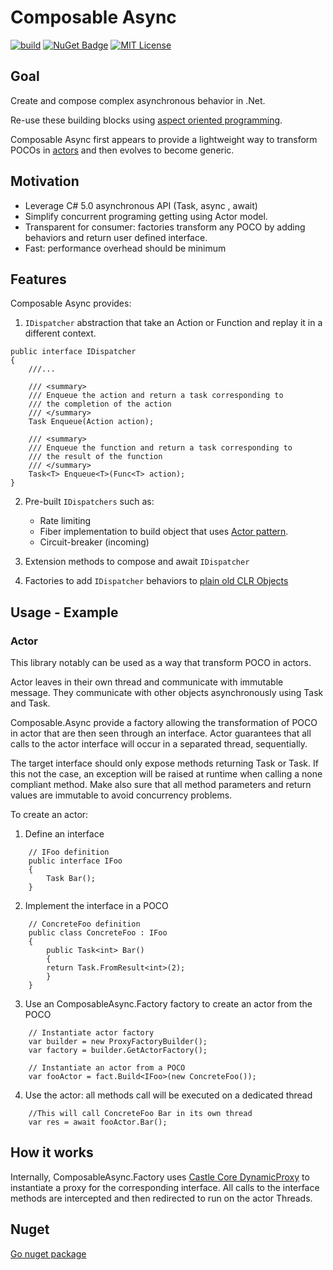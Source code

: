 Composable Async
================

[![build](https://img.shields.io/appveyor/ci/David-Desmaisons/EasyActor.svg)](https://ci.appveyor.com/project/David-Desmaisons/EasyActor)
[![NuGet Badge](https://buildstats.info/nuget/EasyActor)](https://www.nuget.org/packages/EasyActor/)
[![MIT License](https://img.shields.io/github/license/David-Desmaisons/EasyActor.svg)](https://github.com/David-Desmaisons/EasyActor/blob/master/LICENSE)

## Goal

Create and compose complex asynchronous behavior in .Net.

Re-use these building blocks using [aspect oriented programming](https://www.wikiwand.com/en/Aspect-oriented_programming).

Composable Async first appears to provide a lightweight way to transform POCOs in [actors](https://en.wikipedia.org/wiki/Actor_model) and then evolves to become generic.


Motivation
----------

* Leverage C# 5.0 asynchronous API (Task, async , await)
* Simplify concurrent programing getting using Actor model.
* Transparent for consumer: factories transform any POCO by adding behaviors and return user defined interface.
* Fast: performance overhead should be minimum

## Features

Composable Async provides:

1. `IDispatcher` abstraction that take an Action or Function and replay it in a different context.

```CSharp
public interface IDispatcher
{
	///...

	/// <summary>
	/// Enqueue the action and return a task corresponding to
	/// the completion of the action
	/// </summary>
	Task Enqueue(Action action);

	/// <summary>
	/// Enqueue the function and return a task corresponding to
	/// the result of the function
	/// </summary>
	Task<T> Enqueue<T>(Func<T> action);
}
```

2. Pre-built `IDispatchers` such as:
	- Rate limiting
	- Fiber implementation to build object that uses [Actor pattern](https://en.wikipedia.org/wiki/Actor_model).
	- Circuit-breaker (incoming)

3. Extension methods to compose and await `IDispatcher`

4. Factories to add `IDispatcher` behaviors to [plain old CLR Objects](https://www.wikipedia.org//wiki/Plain_old_CLR_object)


## Usage - Example

### Actor

This library notably can be used as a way that transform POCO in actors. 

Actor leaves in their own thread and communicate with immutable message. They communicate with other objects asynchronously using Task and Task<T>.

Composable.Async provide a factory allowing the transformation of POCO in actor that are then seen through an interface.
Actor guarantees that all calls to the actor interface will occur in a separated thread, sequentially.

The target interface should only expose methods returning Task or Task<T>.
If this not the case, an exception will be raised at runtime when calling a none compliant method.
Make also sure that all method parameters and return values are immutable to avoid concurrency problems.

To create an actor:

1) Define an interface

```CSharp
	// IFoo definition
	public interface IFoo
	{
	    Task Bar();
	}
```

2) Implement the interface in a POCO	

```CSharp
	// ConcreteFoo definition
	public class ConcreteFoo : IFoo
	{
	    public Task<int> Bar()
	    {
		return Task.FromResult<int>(2);
	    }
	}
```

3) Use an ComposableAsync.Factory factory to create an actor from the POCO

```CSharp
	// Instantiate actor factory
	var builder = new ProxyFactoryBuilder();
	var factory = builder.GetActorFactory();
		
	// Instantiate an actor from a POCO
	var fooActor = fact.Build<IFoo>(new ConcreteFoo());
```	
4) Use the actor: all methods call will be executed on a dedicated thread

```CSharp
	//This will call ConcreteFoo Bar in its own thread
	var res = await fooActor.Bar();
```		


How it works
------------
Internally, ComposableAsync.Factory uses [Castle Core DynamicProxy](https://github.com/castleproject/Core) to instantiate a proxy for the corresponding interface.
All calls to the interface methods are intercepted and then redirected to run on the actor Threads.

Nuget
-----

[Go nuget package](https://www.nuget.org/packages/EasyActor/)

